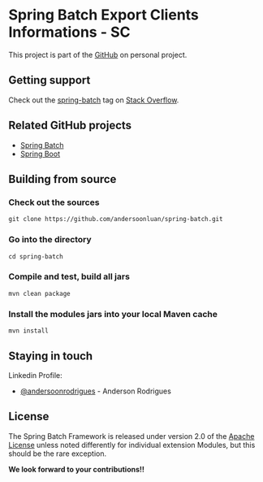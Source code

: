Spring Batch Export Clients Informations - SC
=============================

This project is part of the [GitHub][] on personal project.

## Getting support

Check out the [spring-batch][spring-batch tag] tag
on [Stack Overflow][].

## Related GitHub projects

* [Spring Batch][]
* [Spring Boot][]

## Building from source


### Check out the sources

`git clone https://github.com/andersoonluan/spring-batch.git`

### Go into the directory

`cd spring-batch`

### Compile and test, build all jars

`mvn clean package`

### Install the modules jars into your local Maven cache

`mvn install`

## Staying in touch

Linkedin Profile:

* [@andersoonrodrigues](https://www.linkedin.com/in/andersoonrodrigues/) - Anderson Rodrigues

## License

The Spring Batch Framework is released under version 2.0 of the [Apache License][] unless noted differently for individual extension Modules, but this should be the rare exception.

**We look forward to your contributions!!**

[Spring Batch]: https://github.com/spring-projects/spring-batch
[Spring Batch Project]: http://projects.spring.io/spring-batch/
[Spring organization]: https://github.com/spring-projects
[spring-batch tag]: http://stackoverflow.com/questions/tagged/spring-batch
[Stack Overflow]: http://stackoverflow.com/faq
[Spring Boot]: https://github.com/spring-projects/spring-boot
[Spring Tool Suite]: http://spring.io/tools/sts
[Apache License]: http://www.apache.org/licenses/LICENSE-2.0
[Maven]: http://maven.apache.org
[Contributor Guidelines]: com/spring-projects/spring-batch-extensions/blob/master/CONTRIBUTING.md
[GitHub]: http://github.com


